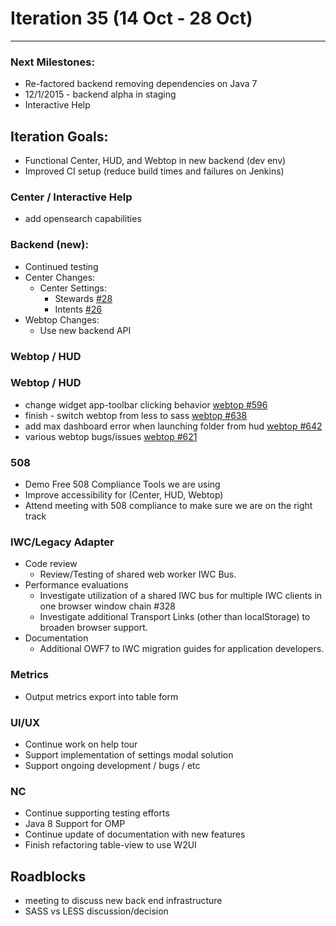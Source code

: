 # Iteration 35 (14 Oct - 28 Oct)

*** 
### Next Milestones:
* Re-factored backend removing dependencies on Java 7
* 12/1/2015 - backend alpha in staging  
* Interactive Help

## Iteration Goals:
*  Functional Center, HUD, and Webtop in new backend (dev env)
*  Improved CI setup (reduce build times and failures on Jenkins)

### Center / Interactive Help
* add opensearch capabilities

### Backend (new):
* Continued testing
* Center Changes:
  * Center Settings:
    * Stewards [#28](https://github.com/ozone-development/ozp-backend/issues/28)
    * Intents [#26](https://github.com/ozone-development/ozp-backend/issues/26)
* Webtop Changes:
  * Use new backend API

### Webtop / HUD
### Webtop / HUD
* change widget app-toolbar clicking behavior [webtop #596](https://github.com/ozone-development/ozp-webtop/issues/596)
* finish - switch webtop from less to sass [webtop #638](https://github.com/ozone-development/ozp-webtop/issues/638)
* add max dashboard error when launching folder from hud [webtop #642](https://github.com/ozone-development/ozp-webtop/issues/642)
* various webtop bugs/issues [webtop #621](https://github.com/ozone-development/ozp-webtop/issues/621)

### 508
* Demo Free 508 Compliance Tools we are using 
* Improve accessibility for (Center, HUD, Webtop)
* Attend meeting with 508 compliance to make sure we are on the right track
  
### IWC/Legacy Adapter
* Code review
   * Review/Testing of shared web worker IWC Bus.
* Performance evaluations
   * Investigate utilization of a shared IWC bus for multiple IWC clients in one browser window chain #328
   * Investigate additional Transport Links (other than localStorage) to broaden browser support.
* Documentation
   * Additional OWF7 to IWC migration guides for application developers.

### Metrics
* Output metrics export into table form

### UI/UX
* Continue work on help tour
* Support implementation of settings modal solution
* Support ongoing development / bugs / etc

### NC
* Continue supporting testing efforts
* Java 8 Support for OMP
* Continue update of documentation with new features
* Finish refactoring table-view to use W2UI
  
## Roadblocks
* meeting to discuss new back end infrastructure
* SASS vs LESS discussion/decision 